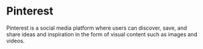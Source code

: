 # Pinterest
Pinterest is a social media platform where users can discover, save, and share ideas and inspiration in the form of visual content such as images and videos.

